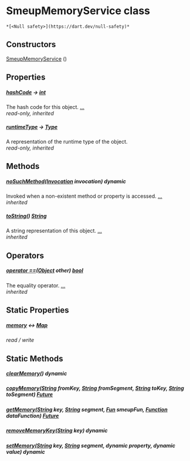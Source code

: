 


# SmeupMemoryService class






    *[<Null safety>](https://dart.dev/null-safety)*






## Constructors

[SmeupMemoryService](../smeup_services_smeup_memory_service/SmeupMemoryService/SmeupMemoryService.md) ()

    


## Properties

##### [hashCode](https://api.flutter.dev/flutter/dart-core/Object/hashCode.html) &#8594; [int](https://api.flutter.dev/flutter/dart-core/int-class.html)



The hash code for this object. [...](https://api.flutter.dev/flutter/dart-core/Object/hashCode.html)  
_read-only, inherited_



##### [runtimeType](https://api.flutter.dev/flutter/dart-core/Object/runtimeType.html) &#8594; [Type](https://api.flutter.dev/flutter/dart-core/Type-class.html)



A representation of the runtime type of the object.   
_read-only, inherited_




## Methods

##### [noSuchMethod](https://api.flutter.dev/flutter/dart-core/Object/noSuchMethod.html)([Invocation](https://api.flutter.dev/flutter/dart-core/Invocation-class.html) invocation) dynamic



Invoked when a non-existent method or property is accessed. [...](https://api.flutter.dev/flutter/dart-core/Object/noSuchMethod.html)  
_inherited_



##### [toString](https://api.flutter.dev/flutter/dart-core/Object/toString.html)() [String](https://api.flutter.dev/flutter/dart-core/String-class.html)



A string representation of this object. [...](https://api.flutter.dev/flutter/dart-core/Object/toString.html)  
_inherited_




## Operators

##### [operator ==](https://api.flutter.dev/flutter/dart-core/Object/operator_equals.html)([Object](https://api.flutter.dev/flutter/dart-core/Object-class.html) other) [bool](https://api.flutter.dev/flutter/dart-core/bool-class.html)



The equality operator. [...](https://api.flutter.dev/flutter/dart-core/Object/operator_equals.html)  
_inherited_




## Static Properties

##### [memory](../smeup_services_smeup_memory_service/SmeupMemoryService/memory.md) &#8596; [Map](https://api.flutter.dev/flutter/dart-core/Map-class.html)



   
_read / write_




## Static Methods

##### [clearMemory](../smeup_services_smeup_memory_service/SmeupMemoryService/clearMemory.md)() dynamic



   




##### [copyMemory](../smeup_services_smeup_memory_service/SmeupMemoryService/copyMemory.md)([String](https://api.flutter.dev/flutter/dart-core/String-class.html) fromKey, [String](https://api.flutter.dev/flutter/dart-core/String-class.html) fromSegment, [String](https://api.flutter.dev/flutter/dart-core/String-class.html) toKey, [String](https://api.flutter.dev/flutter/dart-core/String-class.html) toSegment) [Future](https://api.flutter.dev/flutter/dart-async/Future-class.html)



   




##### [getMemory](../smeup_services_smeup_memory_service/SmeupMemoryService/getMemory.md)([String](https://api.flutter.dev/flutter/dart-core/String-class.html) key, [String](https://api.flutter.dev/flutter/dart-core/String-class.html) segment, [Fun](../smeup_models_fun/Fun-class.md) smeupFun, [Function](https://api.flutter.dev/flutter/dart-core/Function-class.html) dataFunction) [Future](https://api.flutter.dev/flutter/dart-async/Future-class.html)



   




##### [removeMemoryKey](../smeup_services_smeup_memory_service/SmeupMemoryService/removeMemoryKey.md)([String](https://api.flutter.dev/flutter/dart-core/String-class.html) key) dynamic



   




##### [setMemory](../smeup_services_smeup_memory_service/SmeupMemoryService/setMemory.md)([String](https://api.flutter.dev/flutter/dart-core/String-class.html) key, [String](https://api.flutter.dev/flutter/dart-core/String-class.html) segment, dynamic property, dynamic value) dynamic



   










